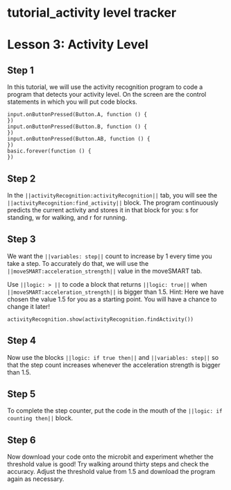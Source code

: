 # tutorial_activity level tracker

# Lesson 3: Activity Level

## Step 1

In this tutorial, we will use the activity recognition program to code a program that detects your activity level.
On the screen are the control statements in which you will put code blocks. 

```template
input.onButtonPressed(Button.A, function () {
})
input.onButtonPressed(Button.B, function () {
})
input.onButtonPressed(Button.AB, function () {
})
basic.forever(function () {
})
```

## Step 2
In the ``||activityRecognition:activityRecognition||`` tab, you will see the ``||activityRecognition:find_activity||`` block. 
The program continuously predicts the current activity and stores it in that block for you: s for standing, w for walking, and r for running.

## Step 3
We want the ``||variables: step||`` count to increase by 1 every time you take a step. To accurately do that, we will use the ``||moveSMART:acceleration_strength||`` value in the moveSMART tab.

Use ``||logic: > ||`` to code a block that returns ``||logic: true||`` when ``||moveSMART:acceleration_strength||`` is bigger than 1.5.
Hint: Here we have chosen the value 1.5 for you as a starting point. You will have a chance to change it later!
```blocks
activityRecognition.show(activityRecognition.findActivity())
```

## Step 4
Now use the blocks ``||logic: if true then||`` and ``||variables: step||`` so that the step count increases whenever the acceleration strength is bigger than 1.5.

## Step 5
To complete the step counter, put the code in the mouth of the ``||logic: if counting then||`` block.

## Step 6
Now download your code onto the microbit and experiment whether the threshold value is good! Try walking around thirty steps and check the accuracy. Adjust the threshold value from 1.5 and download the program again as necessary.
